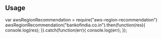 ## Usage

var awsRegionRecommendation = require("aws-region-recommendation")
awsRegionRecommendation("bankofindia.co.in").then(function(res){
    console.log(res);
}).catch(function(err){
    console.log(err);
});
